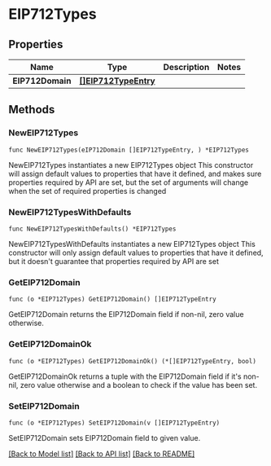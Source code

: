 # EIP712Types

## Properties

Name | Type | Description | Notes
------------ | ------------- | ------------- | -------------
**EIP712Domain** | [**[]EIP712TypeEntry**](EIP712TypeEntry.md) |  | 

## Methods

### NewEIP712Types

`func NewEIP712Types(eIP712Domain []EIP712TypeEntry, ) *EIP712Types`

NewEIP712Types instantiates a new EIP712Types object
This constructor will assign default values to properties that have it defined,
and makes sure properties required by API are set, but the set of arguments
will change when the set of required properties is changed

### NewEIP712TypesWithDefaults

`func NewEIP712TypesWithDefaults() *EIP712Types`

NewEIP712TypesWithDefaults instantiates a new EIP712Types object
This constructor will only assign default values to properties that have it defined,
but it doesn't guarantee that properties required by API are set

### GetEIP712Domain

`func (o *EIP712Types) GetEIP712Domain() []EIP712TypeEntry`

GetEIP712Domain returns the EIP712Domain field if non-nil, zero value otherwise.

### GetEIP712DomainOk

`func (o *EIP712Types) GetEIP712DomainOk() (*[]EIP712TypeEntry, bool)`

GetEIP712DomainOk returns a tuple with the EIP712Domain field if it's non-nil, zero value otherwise
and a boolean to check if the value has been set.

### SetEIP712Domain

`func (o *EIP712Types) SetEIP712Domain(v []EIP712TypeEntry)`

SetEIP712Domain sets EIP712Domain field to given value.



[[Back to Model list]](../README.md#documentation-for-models) [[Back to API list]](../README.md#documentation-for-api-endpoints) [[Back to README]](../README.md)


